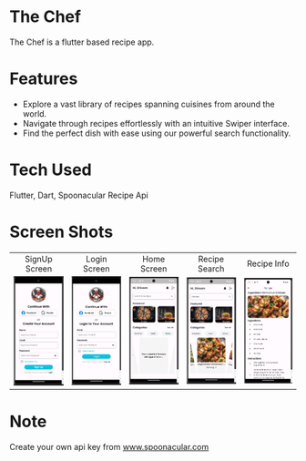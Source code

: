 # The Chef

The Chef is a flutter based recipe app.

# Features

- Explore a vast library of recipes spanning cuisines from around the world.
- Navigate through recipes effortlessly with an intuitive Swiper interface.
- Find the perfect dish with ease using our powerful search functionality.

# Tech Used

Flutter, Dart, Spoonacular Recipe Api

# Screen Shots

<table>
   <tr>
    <td align="center">SignUp Screen</td>
    <td align="center">Login Screen</td>
    <td align="center">Home Screen</td>
    <td align="center">Recipe Search</td>
    <td align="center">Recipe Info</td>
     
  </tr>
  <tr>
    <td align="center"><img src="screenshots/signUpScreen.png" alt="Screenshot 1" /></td>
    <td align="center"><img src="screenshots/loginScreen.png" alt="Screenshot 2" /></td>
    <td align="center"><img src="screenshots/homeScreen.png" alt="Screenshot 2" /></td>
    <td align="center"><img src="screenshots/searchRecipe.png" alt="Screenshot 2" /></td>
    <td align="center"><img src="screenshots/recipeInfoScreen.png" alt="Screenshot 2" /></td>
  </tr>
</table>

# Note

Create your own api key from www.spoonacular.com
